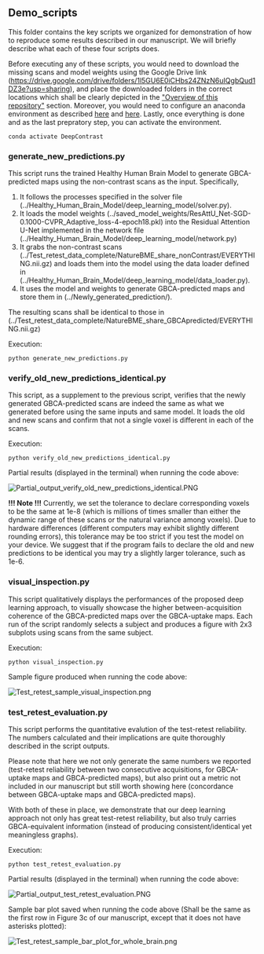 ## Demo_scripts

This folder contains the key scripts we organized for demonstration of how to reproduce some results described in our manuscript. We will briefly describe what each of these four scripts does.

Before executing any of these scripts, you would need to download the missing scans and model weights using the Google Drive link (https://drive.google.com/drive/folders/1l5GU6E0iCHbs24ZNzN6uIQgbQud1DZ3e?usp=sharing), and place the downloaded folders in the correct locations which shall be clearly depicted in the ["Overview of this repository"](https://github.com/SAIL-GuoLab/DeepContrast_Demo#overview-of-this-repository) section. Moreover, you would need to configure an anaconda environment as described [here](https://github.com/SAIL-GuoLab/DeepContrast_Demo#preparing-the-anaconda-environment-to-execute-the-code) and [here](https://github.com/SAIL-GuoLab/DeepContrast_Demo/tree/master/Environment_setup). Lastly, once everything is done and as the last prepratory step, you can activate the environment.

```
conda activate DeepContrast
```

### generate_new_predictions.py

This script runs the trained Healthy Human Brain Model to generate GBCA-predicted maps using the non-contrast scans as the input. Specifically,
1. It follows the processes specified in the solver file (../Healthy_Human_Brain_Model/deep_learning_model/solver.py).
2. It loads the model weights (../saved_model_weights/ResAttU_Net-SGD-0.1000-CVPR_Adaptive_loss-4-epoch18.pkl) into the Residual Attention U-Net implemented in the network file (../Healthy_Human_Brain_Model/deep_learning_model/network.py)
3. It grabs the non-contrast scans (../Test_retest_data_complete/NatureBME_share_nonContrast/EVERYTHING.nii.gz) and loads them into the model using the data loader defined in (../Healthy_Human_Brain_Model/deep_learning_model/data_loader.py).
4. It uses the model and weights to generate GBCA-predicted maps and store them in (../Newly_generated_prediction/).

The resulting scans shall be identical to those in (../Test_retest_data_complete/NatureBME_share_GBCApredicted/EVERYTHING.nii.gz)

Execution:
```
python generate_new_predictions.py
```

### verify_old_new_predictions_identical.py

This script, as a supplement to the previous script, verifies that the newly generated GBCA-predicted scans are indeed the same as what we generated before using the same inputs and same model. It loads the old and new scans and confirm that not a single voxel is different in each of the scans.

Execution:
```
python verify_old_new_predictions_identical.py
```

Partial results (displayed in the terminal) when running the code above:

![Partial_output_verify_old_new_predictions_identical.PNG](https://github.com/SAIL-GuoLab/DeepContrast_Demo/blob/master/misc/Partial_output_verify_old_new_predictions_identical.PNG)

**!!! Note !!!** Currently, we set the tolerance to declare corresponding voxels to be the same at 1e-8 (which is millions of times smaller than either the dynamic range of these scans or the natural variance among voxels). Due to hardware differences (different computers may exhibit slightly different rounding errors), this tolerance may be too strict if you test the model on your device. We suggest that if the program fails to declare the old and new predictions to be identical you may try a slightly larger tolerance, such as 1e-6.

### visual_inspection.py

This script qualitatively displays the performances of the proposed deep learning approach, to visually showcase the higher between-acquisition coherence of the GBCA-predicted maps over the GBCA-uptake maps. Each run of the script randomly selects a subject and produces a figure with 2x3 subplots using scans from the same subject.

Execution:
```
python visual_inspection.py
```

Sample figure produced when running the code above:

![Test_retest_sample_visual_inspection.png](https://github.com/SAIL-GuoLab/DeepContrast_Demo/blob/master/misc/Test_retest_sample_visual_inspection.png)


### test_retest_evaluation.py

This script performs the quantitative evalution of the test-retest reliability. The numbers calculated and their implications are quite thoroughly described in the script outputs.

Please note that here we not only generate the same numbers we reported (test-retest reliability between two consecutive acquisitions, for GBCA-uptake maps and GBCA-predicted maps), but also print out a metric not included in our manuscript but still worth showing here (concordance between GBCA-uptake maps and GBCA-predicted maps).

With both of these in place, we demonstrate that our deep learning approach not only has great test-retest reliability, but also truly carries GBCA-equivalent information (instead of producing consistent/identical yet meaningless graphs).

Execution:
```
python test_retest_evaluation.py
```

Partial results (displayed in the terminal) when running the code above:

![Partial_output_test_retest_evaluation.PNG](https://github.com/SAIL-GuoLab/DeepContrast_Demo/blob/master/misc/Partial_output_test_retest_evaluation.PNG)

Sample bar plot saved when running the code above (Shall be the same as the first row in Figure 3c of our manuscript, except that it does not have asterisks plotted):

![Test_retest_sample_bar_plot_for_whole_brain.png](https://github.com/SAIL-GuoLab/DeepContrast_Demo/blob/master/misc/Test_retest_sample_bar_plot_for_whole_brain.png)
